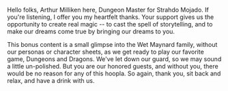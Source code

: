 Hello folks, Arthur Milliken here, Dungeon Master for Strahdo Mojado. If you're listening, I offer you my heartfelt thanks. Your support gives us the opportunity to create real magic -- to cast the spell of storytelling, and to make our dreams come true by bringing our dreams to you.

This bonus content is a small glimpse into the Wet Maynard family, without our personas or character sheets, as we get ready to play our favorite game, Dungeons and Dragons. We've let down our guard, so we may sound a little un-polished. But you are our honored guests, and without you, there would be no reason for any of this hoopla. So again, thank you, sit back and relax, and have a drink with us.